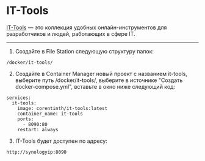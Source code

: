 # IT-Tools

[IT-Tools](https://github.com/CorentinTh/it-tools) — это коллекция удобных онлайн-инструментов для разработчиков и людей, работающих в сфере IT.

---

1. Создайте в File Station следующую структуру папок:

```
/docker/it-tools/
```

2. Создайте в Container Manager новый проект с названием it-tools, выберите путь /docker/it-tools/, выберите в источнике "Создать docker-compose.yml", вставьте в окно ниже следующий код:

```
services:
  it-tools:
    image: corentinth/it-tools:latest
    container_name: it-tools
    ports:
      - 8090:80
    restart: always
```

3. IT-Tools будет доступен по адресу:

```
http://synologyip:8090
```
